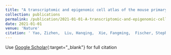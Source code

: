 ```yaml
---
title: "A transcriptomic and epigenomic cell atlas of the mouse primary motor cortex"
collection: publications
permalink: /publication/2021-01-01-A-transcriptomic-and-epigenomic-cell-atlas-of-the-mouse-primary-motor-cortex
date: 2021-01-01
venue: 'Nature'
citation: ' Yao, Zizhen,  Liu, Hanqing,  Xie, Fangming,  Fischer, Stephan,  Adkins, Ricky S,  Aldridge, Andrew I,  Ament, Seth A,  Bartlett, Anna,  Behrens, M Margarita,  ...,  <strong><em>Li, Yang Eric</em></strong>, ..., Zeng, Hongkui & Mukamel Eran A. &quot;A transcriptomic and epigenomic cell atlas of the mouse primary motor cortex.&quot; <strong>Nature</strong>, 2021.'
---
```

Use [Google Scholar](https://scholar.google.com/scholar?q=A+transcriptomic+and+epigenomic+cell+atlas+of+the+mouse+primary+motor+cortex){:target="_blank"} for full citation

